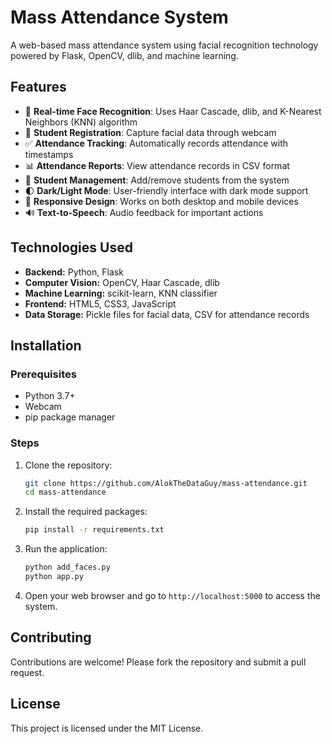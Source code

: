 # Mass Attendance System

A web-based mass attendance system using facial recognition technology powered by Flask, OpenCV, dlib, and machine learning.

## Features

- 🎯 **Real-time Face Recognition**: Uses Haar Cascade, dlib, and K-Nearest Neighbors (KNN) algorithm  
- 📝 **Student Registration**: Capture facial data through webcam  
- ✅ **Attendance Tracking**: Automatically records attendance with timestamps  
- 📊 **Attendance Reports**: View attendance records in CSV format  
- 👥 **Student Management**: Add/remove students from the system  
- 🌓 **Dark/Light Mode**: User-friendly interface with dark mode support  
- 📱 **Responsive Design**: Works on both desktop and mobile devices  
- 🔊 **Text-to-Speech**: Audio feedback for important actions  

## Technologies Used

- **Backend:** Python, Flask  
- **Computer Vision:** OpenCV, Haar Cascade, dlib  
- **Machine Learning:** scikit-learn, KNN classifier  
- **Frontend:** HTML5, CSS3, JavaScript  
- **Data Storage:** Pickle files for facial data, CSV for attendance records  

## Installation

### Prerequisites

- Python 3.7+  
- Webcam  
- pip package manager  

### Steps

1. Clone the repository:  
   ```bash
   git clone https://github.com/AlokTheDataGuy/mass-attendance.git  
   cd mass-attendance
   ```

2. Install the required packages:  
   ```bash
   pip install -r requirements.txt
   ```

3. Run the application:  
   ```bash
   python add_faces.py
   python app.py
   ```

4. Open your web browser and go to `http://localhost:5000` to access the system.

## Contributing

Contributions are welcome! Please fork the repository and submit a pull request.

## License

This project is licensed under the MIT License.